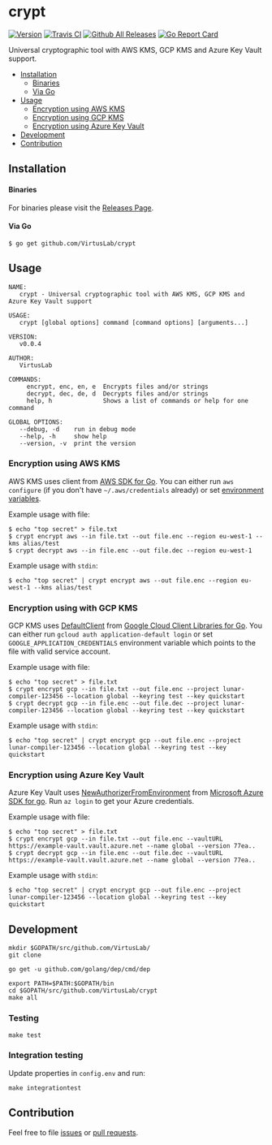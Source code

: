 # crypt

[![Version](https://img.shields.io/badge/version-v0.0.4-brightgreen.svg)](https://github.com/VirtusLab/crypt/releases/tag/v0.0.4)
[![Travis CI](https://img.shields.io/travis/VirtusLab/crypt.svg)](https://travis-ci.org/VirtusLab/crypt)
[![Github All Releases](https://img.shields.io/github/downloads/VirtusLab/crypt/total.svg)](https://github.com/VirtusLab/crypt/releases)
[![Go Report Card](https://goreportcard.com/badge/github.com/VirtusLab/crypt "Go Report Card")](https://goreportcard.com/report/github.com/VirtusLab/crypt)

Universal cryptographic tool with AWS KMS, GCP KMS and Azure Key Vault support.

* [Installation](README.md#installation)
  * [Binaries](README.md#binaries)
  * [Via Go](README.md#via-go)
* [Usage](README.md#usage)
  * [Encryption using AWS KMS](README.md#encryption-using-aws-kms)
  * [Encryption using GCP KMS](README.md#encryption-using-gcp-kms)
  * [Encryption using Azure Key Vault](README.md#encryption-using-azure-key-vault)
* [Development](README.md#development)
* [Contribution](README.md#contribution)


## Installation

#### Binaries

For binaries please visit the [Releases Page](https://github.com/VirtusLab/crypt/releases).

#### Via Go

    $ go get github.com/VirtusLab/crypt

## Usage

    NAME:
       crypt - Universal cryptographic tool with AWS KMS, GCP KMS and Azure Key Vault support

    USAGE:
       crypt [global options] command [command options] [arguments...]

    VERSION:
       v0.0.4

    AUTHOR:
       VirtusLab

    COMMANDS:
         encrypt, enc, en, e  Encrypts files and/or strings
         decrypt, dec, de, d  Decrypts files and/or strings
         help, h              Shows a list of commands or help for one command

    GLOBAL OPTIONS:
       --debug, -d    run in debug mode
       --help, -h     show help
       --version, -v  print the version

### Encryption using AWS KMS

AWS KMS uses client from [AWS SDK for Go](https://aws.amazon.com/sdk-for-go/).
You can either run `aws configure` (if you don't have `~/.aws/credentials` already) or set [environment variables](https://docs.aws.amazon.com/sdk-for-go/api/aws/session).

Example usage with file:

    $ echo "top secret" > file.txt
    $ crypt encrypt aws --in file.txt --out file.enc --region eu-west-1 --kms alias/test
    $ crypt decrypt aws --in file.enc --out file.dec --region eu-west-1

Example usage with `stdin`:

    $ echo "top secret" | crypt encrypt aws --out file.enc --region eu-west-1 --kms alias/test

### Encryption using with GCP KMS

GCP KMS uses [DefaultClient](https://godoc.org/golang.org/x/oauth2/google#DefaultClient) from [Google Cloud Client Libraries for Go](https://github.com/GoogleCloudPlatform/google-cloud-go).
You can either run `gcloud auth application-default login` or set `GOOGLE_APPLICATION_CREDENTIALS` environment variable which points to the file with valid service account.

Example usage with file:

    $ echo "top secret" > file.txt
    $ crypt encrypt gcp --in file.txt --out file.enc --project lunar-compiler-123456 --location global --keyring test --key quickstart
    $ crypt decrypt gcp --in file.enc --out file.dec --project lunar-compiler-123456 --location global --keyring test --key quickstart

Example usage with `stdin`:

    $ echo "top secret" | crypt encrypt gcp --out file.enc --project lunar-compiler-123456 --location global --keyring test --key quickstart

### Encryption using Azure Key Vault

Azure Key Vault uses [NewAuthorizerFromEnvironment](https://github.com/Azure/azure-sdk-for-go) from [Microsoft Azure SDK for go](https://github.com/Azure/azure-sdk-for-go).
Run `az login` to get your Azure credentials.

Example usage with file:

    $ echo "top secret" > file.txt
    $ crypt encrypt gcp --in file.txt --out file.enc --vaultURL https://example-vault.vault.azure.net --name global --version 77ea..
    $ crypt decrypt gcp --in file.enc --out file.dec --vaultURL https://example-vault.vault.azure.net --name global --version 77ea..

Example usage with `stdin`:

    $ echo "top secret" | crypt encrypt gcp --out file.enc --project lunar-compiler-123456 --location global --keyring test --key quickstart

## Development

    mkdir $GOPATH/src/github.com/VirtusLab/
    git clone

    go get -u github.com/golang/dep/cmd/dep

    export PATH=$PATH:$GOPATH/bin
    cd $GOPATH/src/github.com/VirtusLab/crypt
    make all

### Testing

    make test

### Integration testing

Update properties in `config.env` and run:

    make integrationtest
    
## Contribution

Feel free to file [issues](https://github.com/VirtusLab/crypt/issues) or [pull requests](https://github.com/VirtusLab/crypt/pulls).    